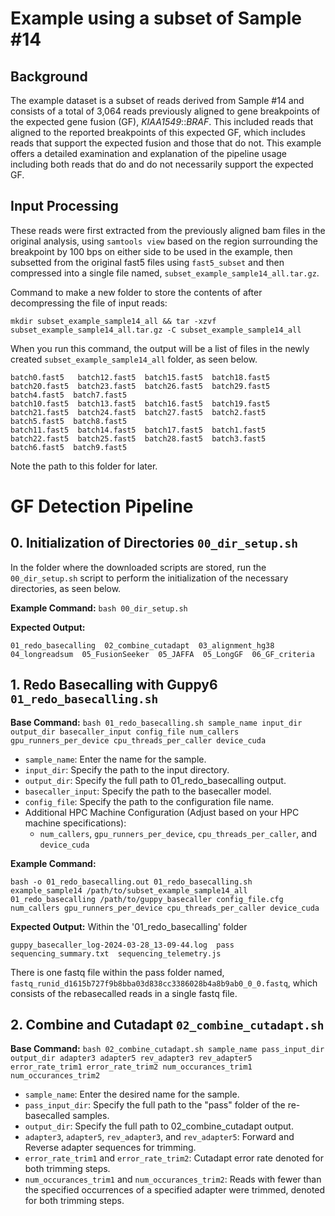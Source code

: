 # Example using a subset of Sample #14 

## Background
The example dataset is a subset of reads derived from Sample #14 and consists of a total of 3,064 reads previously aligned to gene breakpoints of the expected gene fusion (GF), _KIAA1549_::_BRAF_. This included reads that aligned to the reported breakpoints of this expected GF, which includes reads that support the expected fusion and those that do not. This example offers a detailed examination and explanation of the pipeline usage including both reads that do and do not necessarily support the expected GF. 

## Input Processing 
These reads were first extracted from the previously aligned bam files in the original analysis, using `samtools view` based on the region surrounding the breakpoint by 100 bps on either side to be used in the example, then subsetted from the original fast5 files using `fast5_subset` and then compressed into a single file named, `subset_example_sample14_all.tar.gz`. 

Command to make a new folder to store the contents of after decompressing the file of input reads: 
```
mkdir subset_example_sample14_all && tar -xzvf subset_example_sample14_all.tar.gz -C subset_example_sample14_all
```

When you run this command, the output will be a list of files in the newly created `subset_example_sample14_all` folder, as seen below.
```
batch0.fast5   batch12.fast5  batch15.fast5  batch18.fast5  batch20.fast5  batch23.fast5  batch26.fast5  batch29.fast5  batch4.fast5  batch7.fast5
batch10.fast5  batch13.fast5  batch16.fast5  batch19.fast5  batch21.fast5  batch24.fast5  batch27.fast5  batch2.fast5   batch5.fast5  batch8.fast5
batch11.fast5  batch14.fast5  batch17.fast5  batch1.fast5   batch22.fast5  batch25.fast5  batch28.fast5  batch3.fast5   batch6.fast5  batch9.fast5
```
Note the path to this folder for later.



# GF Detection Pipeline 

## 0. Initialization of Directories `00_dir_setup.sh`
In the folder where the downloaded scripts are stored, run the `00_dir_setup.sh` script to perform the initialization of the necessary directories, as seen below. 

**Example Command:** `bash 00_dir_setup.sh`

**Expected Output:**
```
01_redo_basecalling  02_combine_cutadapt  03_alignment_hg38  04_longreadsum  05_FusionSeeker  05_JAFFA  05_LongGF  06_GF_criteria
```


## 1. Redo Basecalling with Guppy6 `01_redo_basecalling.sh`

**Base Command:** `bash 01_redo_basecalling.sh sample_name input_dir output_dir basecaller_input config_file num_callers gpu_runners_per_device cpu_threads_per_caller device_cuda`
- `sample_name`: Enter the name for the sample.
- `input_dir`: Specify the path to the input directory.
- `output_dir`: Specify the full path to 01_redo_basecalling output. 
- `basecaller_input`: Specify the path to the basecaller model. 
- `config_file`: Specify the path to the configuration file name.
- Additional HPC Machine Configuration (Adjust based on your HPC machine specifications):
   - `num_callers`, `gpu_runners_per_device`, `cpu_threads_per_caller`, and `device_cuda`
 
**Example Command:** 
```
bash -o 01_redo_basecalling.out 01_redo_basecalling.sh example_sample14 /path/to/subset_example_sample14_all 01_redo_basecalling /path/to/guppy_basecaller config_file.cfg num_callers gpu_runners_per_device cpu_threads_per_caller device_cuda
```

**Expected Output:** Within the '01_redo_basecalling' folder 
```
guppy_basecaller_log-2024-03-28_13-09-44.log  pass  sequencing_summary.txt  sequencing_telemetry.js
```
There is one fastq file within the pass folder named, `fastq_runid_d1615b727f9b8bba03d838cc3386028b4a8b9ab0_0_0.fastq`, which consists of the rebasecalled reads in a single fastq file. 






## 2. Combine and Cutadapt `02_combine_cutadapt.sh`

**Base Command:** `bash 02_combine_cutadapt.sh sample_name pass_input_dir output_dir adapter3 adapter5 rev_adapter3 rev_adapter5 error_rate_trim1 error_rate_trim2 num_occurances_trim1 num_occurances_trim2`
- `sample_name`: Enter the desired name for the sample.
- `pass_input_dir`: Specify the full path to the "pass" folder of the re-basecalled samples.
- `output_dir`: Specify the full path to 02_combine_cutadapt output. 
- `adapter3`, `adapter5`, `rev_adapter3`, and `rev_adapter5`: Forward and Reverse adapter sequences for trimming.
- `error_rate_trim1` and `error_rate_trim2`: Cutadapt error rate denoted for both trimming steps. 
- `num_occurances_trim1` and `num_occurances_trim2`: Reads with fewer than the specified occurrences of a specified adapter were trimmed, denoted for both trimming steps. 






